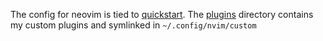 The config for neovim is tied to [quickstart](https://github.com/nvim-lua/kickstart.nvim). The [plugins](./plugins/) directory contains my custom plugins and symlinked in `~/.config/nvim/custom`